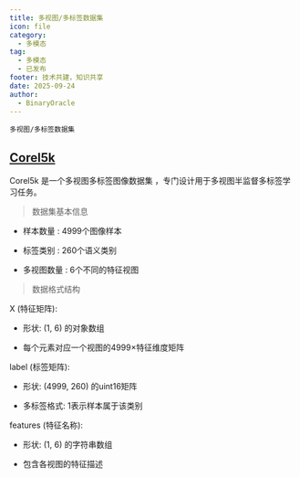 ```yaml
---
title: 多视图/多标签数据集
icon: file
category:
  - 多模态
tag:
  - 多模态
  - 已发布
footer: 技术共建，知识共享
date: 2025-09-24
author:
  - BinaryOracle
---
```


`多视图/多标签数据集` 

<!-- more -->

## [Corel5k](https://github.com/justsmart/DIMC)

Corel5k 是一个多视图多标签图像数据集 ，专门设计用于多视图半监督多标签学习任务。

> 数据集基本信息

- 样本数量 : 4999个图像样本

- 标签类别 : 260个语义类别

- 多视图数量 : 6个不同的特征视图

> 数据格式结构

X (特征矩阵):
   
   - 形状: (1, 6) 的对象数组

   - 每个元素对应一个视图的4999×特征维度矩阵

label (标签矩阵):
   
   - 形状: (4999, 260) 的uint16矩阵

   - 多标签格式: 1表示样本属于该类别

features (特征名称):
   
   - 形状: (1, 6) 的字符串数组

   - 包含各视图的特征描述


